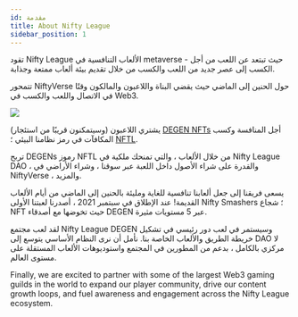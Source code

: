 ```yaml
---
id: مقدمة
title: About Nifty League
sidebar_position: 1
---
```


تقود Nifty League الألعاب التنافسية في metaverse - حيث تبتعد عن اللعب من أجل الكسب إلى عصر جديد من اللعب والكسب من خلال تقديم بيئة ألعاب ممتعة وجذابة.

تتمحور NiftyVerse حول الحنين إلى الماضي حيث يقضي البناة واللاعبون والمالكون وقتًا في الاتصال واللعب والكسب في Web3.

![](/img/story.gif)

يشتري اللاعبون (وسيتمكنون قريبًا من استئجار) [DEGEN NFTs](https://opensea.io/collection/niftydegen) أجل المنافسة وكسب المكافآت في رمز نظامنا البيئي ؛ [NFTL](https://www.coingecko.com/en/coins/nifty-league).

تربح DEGENs رموز NFTL من خلال الألعاب ، والتي تمنحك ملكية في Nifty League DAO ، والقدرة على شراء الأصول داخل اللعبة عبر سوقنا ، وشراء الأراضي في NiftyVerse ، والمزيد.

يسعى فريقنا إلى جعل ألعابنا تنافسية للغاية ومليئة بالحنين إلى الماضي من أيام الألعاب القديمة! عند الإطلاق في سبتمبر 2021 ، أصدرنا لعبتنا الأولى Nifty Smashers ؛ شجاع NFT حيث تخوضها مع أصدقاء DEGEN عبر 5 مستويات مثيرة.

لقد لعب مجتمع Nifty League DEGEN وسيستمر في لعب دور رئيسي في تشكيل خريطة الطريق والألعاب الخاصة بنا. نأمل أن نرى النظام الأساسي يتوسع إلى DAO لا مركزي بالكامل ، بدعم من المطورين في المجتمع واستوديوهات الألعاب المستقلة على مستوى العالم.

Finally, we are excited to partner with some of the largest Web3 gaming guilds in the world to expand our player community, drive our content growth loops, and fuel awareness and engagement across the Nifty League ecosystem.
